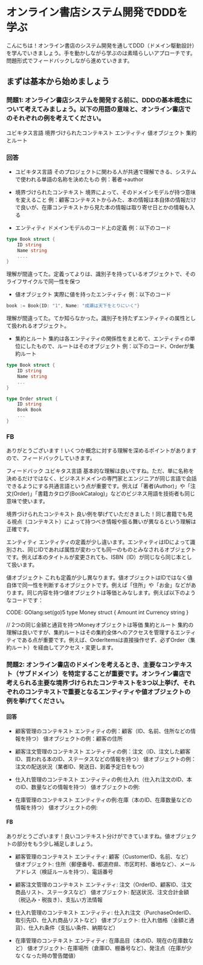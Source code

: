# オンライン書店システム開発でDDDを学ぶ
こんにちは！オンライン書店のシステム開発を通してDDD（ドメイン駆動設計）を学んでいきましょう。手を動かしながら学ぶのは素晴らしいアプローチです。問題形式でフィードバックしながら進めていきます。

## まずは基本から始めましょう
### 問題1: オンライン書店システムを開発する前に、DDDの基本概念について考えてみましょう。以下の用語の意味と、オンライン書店でのそれぞれの例を考えてください。
ユビキタス言語
境界づけられたコンテキスト
エンティティ
値オブジェクト
集約とルート

### 回答
* ユビキタス言語
そのプロジェクトに関わる人が共通で理解できる、システムで使われる単語の名称を決めたもの
例：著者->author

* 境界づけられたコンテキスト
境界によって、そのドメインモデルが持つ意味を変えること
例：顧客コンテキストからみた、本の情報は本自体の情報だけで良いが、在庫コンテキストから見た本の情報は取り寄せ日とかの情報も入る

* エンティティ
ドメインモデルのコード上の定義
例：以下のコード
```go
type Book struct {
    ID string
    Name string
    ....
}
```
理解が間違ってた。定義ってよりは、識別子を持っているオブジェクトで、そのライフサイクルで同一性を保つ

* 値オブジェクト
実際に値を持ったエンティティ
例：以下のコード
```go
book := Book{ID: "1", Name: "成瀬は天下をとりにいく"}
```
理解が間違ってた。てか知らなかった。識別子を持たずエンティティの属性として扱われるオブジェクト。


* 集約とルート
集約は各エンティティの関係性をまとめて、エンティティの単位にしたもので、ルートはそのオブジェクト
例：以下のコード、Orderが集約ルート
```go
type Book struct {
    ID string
    Name string
    ...
}

type Order struct {
    ID string
    Book Book
    ...
}
```

### FB
ありがとうございます！いくつか概念に対する理解を深めるポイントがありますので、フィードバックしていきます。

フィードバック
ユビキタス言語
基本的な理解は良いですね。ただ、単に名称を決めるだけではなく、ビジネスドメインの専門家とエンジニアが同じ言語で会話できるようにする共通言語という点が重要です。例えば「著者(Author)」や「注文(Order)」「書籍カタログ(BookCatalog)」などのビジネス用語を技術者も同じ意味で使います。

境界づけられたコンテキスト
良い例を挙げていただきました！同じ書籍でも見る視点（コンテキスト）によって持つべき情報や振る舞いが異なるという理解は正確です。

エンティティ
エンティティの定義が少し違います。エンティティはIDによって識別され、同じIDであれば属性が変わっても同一のものとみなされるオブジェクトです。例えば本のタイトルが変更されても、ISBN（ID）が同じなら同じ本として扱います。

値オブジェクト
これも定義が少し異なります。値オブジェクトはIDではなく値自体で同一性を判断するオブジェクトです。例えば「住所」や「お金」などがあります。同じ内容を持つ値オブジェクトは等価とみなします。例えば以下のようなコードです：

CODE: GOlang:set(go)5
type Money struct {
    Amount int
    Currency string
}

// 2つの同じ金額と通貨を持つMoneyオブジェクトは等価
集約とルート
集約の理解は良いですが、集約ルートはその集約全体へのアクセスを管理するエンティティである点が重要です。例えば、OrderItemsは直接操作せず、必ずOrder（集約ルート）を経由してアクセス・変更します。

### 問題2: オンライン書店のドメインを考えるとき、主要なコンテキスト（サブドメイン）を特定することが重要です。オンライン書店で考えられる主要な境界づけられたコンテキストを3つ以上挙げ、それぞれのコンテキストで重要となるエンティティや値オブジェクトの例を挙げてください。

#### 回答
* 顧客管理のコンテキスト
エンティティの例：顧客（ID、名前、住所などの情報を持つ）
値オブジェクトの例：顧客の住所

* 顧客注文管理のコンテキスト
エンティティの例：注文（ID、注文した顧客ID、買われる本のID、ステータスなどの情報を持つ）
値オブジェクトの例：注文の配送状況（業者ID、発送日、到着予定日をもつ）

* 仕入れ管理のコンテキスト
エンティティの例:仕入れ（仕入れ注文のID、本のID、数量などの情報を持つ）
値オブジェクトの例:

* 在庫管理のコンテキスト
エンティティの例:在庫（本のID、在庫数量などの情報を持つ）
値オブジェクトの例:

#### FB
ありがとうございます！良いコンテキスト分けができていますね。値オブジェクトの部分をもう少し補足しましょう。

* 顧客管理のコンテキスト
エンティティ: 顧客（CustomerID、名前、など）
値オブジェクト: 住所（郵便番号、都道府県、市区町村、番地など）、メールアドレス（検証ルールを持つ）、電話番号

* 顧客注文管理のコンテキスト
エンティティ: 注文（OrderID、顧客ID、注文商品リスト、ステータスなど）
値オブジェクト: 配送状況、注文合計金額（税込み・税抜き）、支払い方法情報

* 仕入れ管理のコンテキスト
エンティティ: 仕入れ注文（PurchaseOrderID、取引先ID、仕入れ商品リストなど）
値オブジェクト: 仕入れ価格（金額と通貨）、仕入れ条件（支払い条件、納期など）

* 在庫管理のコンテキスト
エンティティ: 在庫品目（本のID、現在の在庫数など）
値オブジェクト: 在庫場所（倉庫ID、棚番号など）、発注点（在庫が少なくなった時の警告閾値）